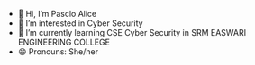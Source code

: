 - 👋 Hi, I’m Pasclo Alice
- 👀 I’m interested in Cyber Security 
- 🌱 I’m currently learning CSE Cyber Security in SRM EASWARI ENGINEERING COLLEGE 
- 😄 Pronouns: She/her

<!---
pascloalice/pascloalice is a ✨ special ✨ repository because its `README.md` (this file) appears on your GitHub profile.
You can click the Preview link to take a look at your changes.
--->

